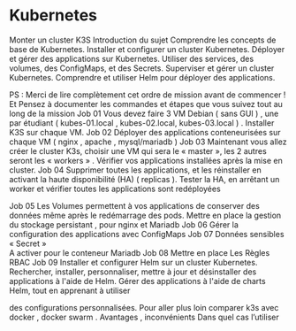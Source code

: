 # Kubernetes

Monter un cluster K3S 
Introduction du sujet 
Comprendre les concepts de base de Kubernetes. 
Installer et configurer un cluster Kubernetes. 
Déployer et gérer des applications sur Kubernetes. 
Utiliser des services, des volumes, des ConfigMaps, et des Secrets. 
Superviser et gérer un cluster Kubernetes. 
Comprendre et utiliser Helm pour déployer des applications. 

PS : Merci de lire complètement cet ordre de mission avant de commencer ! 
Et Pensez à documenter les commandes et étapes que vous suivez tout au 
long de la mission 
Job 01 
Vous devez faire 3 VM Debian ( sans GUI )  , une par étudiant ( kubes-01.local , 
kubes-02.local, kubes-03.local ) . Installer K3S sur chaque VM. 
Job 02 
Déployer des applications conteneurisées sur chaque VM ( nginx , apache , 
mysql/mariadb ) 
Job 03 
Maintenant vous allez créer le cluster K3s, choisir une VM qui sera le 
« master », les 2 autres seront les « workers » . 
Vérifier vos applications installées après  la mise en cluster. 
Job 04 
Supprimer toutes les applications,  et les réinstaller en activant la haute 
disponibilité (HA) ( replicas ). 
Tester la HA, en arrêtant un worker et vérifier  toutes les applications sont 
redéployées 

Job 05 
Les Volumes permettent à vos applications de conserver des données même 
après le redémarrage des pods. 
Mettre en place la gestion du stockage persistant , pour nginx et Mariadb 
Job 06 
Gérer la configuration des applications avec ConfigMaps 
Job 07 
Données sensibles « Secret »  
A activer pour le conteneur Mariadb 
Job 08 
Mettre en place Les Règles RBAC 
Job 09 
Installer et configurer Helm sur un cluster Kubernetes. 
Rechercher, installer, personnaliser, mettre à jour et désinstaller des 
applications à l'aide de Helm. 
Gérer des applications à l'aide de charts Helm, tout en apprenant à utiliser 

des configurations personnalisées. 
Pour aller plus loin 
comparer k3s avec docker , docker swarm . Avantages , inconvénients 
Dans quel cas l’utiliser  
